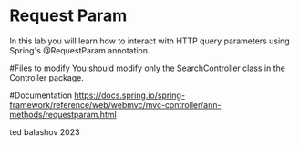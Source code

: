 # Request Param
In this lab you will learn how to interact with HTTP query parameters using Spring's @RequestParam annotation.

#Files to modify
You should modify only the SearchController class in the Controller package.

#Documentation
https://docs.spring.io/spring-framework/reference/web/webmvc/mvc-controller/ann-methods/requestparam.html

ted balashov 2023